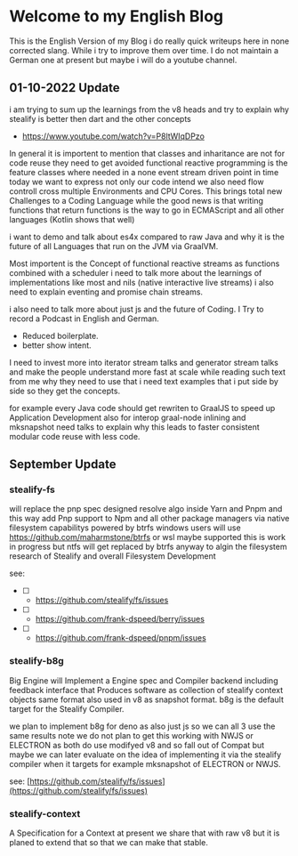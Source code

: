 # Welcome to my English Blog 

This is the English Version of my Blog i do really quick writeups here in none corrected slang. While i try to improve them over time.
I do not maintain a German one at present but maybe i will do a youtube channel.

## 01-10-2022 Update
i am trying to sum up the learnings from the v8 heads and try to explain why stealify is better then dart and the other concepts
- https://www.youtube.com/watch?v=P8ltWIqDPzo

In general it is importent to mention that classes and inharitance are not for code reuse they need to get avoided functional reactive programming is the feature classes where needed in a none event stream driven point in time today we want to express not only our code intend we also need flow controll cross multiple Environments and CPU Cores. This brings total new Challenges to a Coding Language while the good news is that writing functions that return functions is the way to go in ECMAScript and all other languages (Kotlin shows that well) 

i want to demo and talk about es4x compared to raw Java and why it is the future of all Languages that run on the JVM via GraalVM.

Most importent is the Concept of functional reactive streams as functions combined with a scheduler i need to talk more about the learnings of implementations like most and nils (native interactive live streams) i also need to explain eventing and promise chain streams.

i also need to talk more about just js and the future of Coding. I Try to record a Podcast in English and German. 

- Reduced boilerplate.
- better show intent. 

I need to invest more into iterator stream talks and generator stream talks and make the people understand more fast at scale while reading such text from me why they need to use that i need text examples that i put side by side so they get the concepts.

for example every Java code should get rewriten to GraalJS to speed up Application Development also for interop graal-node inlining and mksnapshot need talks to explain why this leads to faster consistent modular code reuse with less code.


## September Update

### stealify-fs 
will replace the pnp spec designed resolve algo inside Yarn and Pnpm and this way add Pnp support to Npm and all other package managers via native filesystem capabilitys powered by btrfs windows users will use https://github.com/maharmstone/btrfs or wsl maybe supported this is work in progress but ntfs will get replaced by btrfs anyway to algin the filesystem research of Stealify and overall Filesystem Development

see: 
- [ ] - https://github.com/stealify/fs/issues
- [ ] - https://github.com/frank-dspeed/berry/issues
- [ ] - https://github.com/frank-dspeed/pnpm/issues

### stealify-b8g
Big Engine will Implement a Engine spec and Compiler backend including feedback interface that Produces software as collection of stealify context objects same format also used in v8 as snapshot format. b8g is the default target for the Stealify Compiler.

we plan to implement b8g for deno as also just js so we can all 3 use the same results 
note we do not plan to get this working with NWJS or ELECTRON as both do use modifyed v8 and so fall out of Compat but maybe we can later evaluate on the idea of implementing it via the stealify compiler when it targets for example mksnapshot of ELECTRON or NWJS. 

see: [https://github.com/stealify/fs/issues](https://github.com/stealify/fs/issues)

### stealify-context
A Specification for a Context at present we share that with raw v8 but it is planed to extend that so that we can make that stable.

